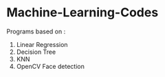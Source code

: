 # Machine-Learning-Codes

Programs based on :

1. Linear Regression
2. Decision Tree
3. KNN
4. OpenCV Face detection 

